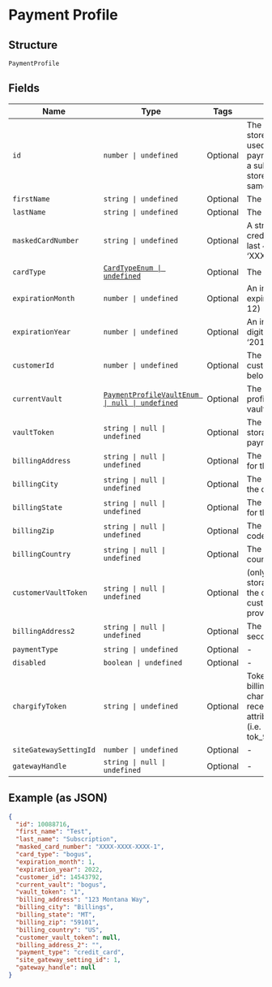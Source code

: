 
# Payment Profile

## Structure

`PaymentProfile`

## Fields

| Name | Type | Tags | Description |
|  --- | --- | --- | --- |
| `id` | `number \| undefined` | Optional | The Chargify-assigned ID of the stored card. This value can be used as an input to payment_profile_id when creating a subscription, in order to re-use a stored payment profile for the same customer |
| `firstName` | `string \| undefined` | Optional | The first name of the card holder |
| `lastName` | `string \| undefined` | Optional | The last name of the card holder |
| `maskedCardNumber` | `string \| undefined` | Optional | A string representation of the credit card number with all but the last 4 digits masked with X’s (i.e. ‘XXXX-XXXX-XXXX-1234’) |
| `cardType` | [`CardTypeEnum \| undefined`](../../doc/models/card-type-enum.md) | Optional | The type of card used. |
| `expirationMonth` | `number \| undefined` | Optional | An integer representing the expiration month of the card(1 – 12) |
| `expirationYear` | `number \| undefined` | Optional | An integer representing the 4-digit expiration year of the card(i.e. ‘2012’) |
| `customerId` | `number \| undefined` | Optional | The Chargify-assigned id for the customer record to which the card belongs |
| `currentVault` | [`PaymentProfileVaultEnum \| null \| undefined`](../../doc/models/payment-profile-vault-enum.md) | Optional | The vault that stores the payment profile with the provided vault_token. |
| `vaultToken` | `string \| null \| undefined` | Optional | The “token” provided by your vault storage for an already stored payment profile |
| `billingAddress` | `string \| null \| undefined` | Optional | The current billing street address for the card |
| `billingCity` | `string \| null \| undefined` | Optional | The current billing address city for the card |
| `billingState` | `string \| null \| undefined` | Optional | The current billing address state for the card |
| `billingZip` | `string \| null \| undefined` | Optional | The current billing address zip code for the card |
| `billingCountry` | `string \| null \| undefined` | Optional | The current billing address country for the card |
| `customerVaultToken` | `string \| null \| undefined` | Optional | (only for Authorize.Net CIM storage): the customerProfileId for the owner of the customerPaymentProfileId provided as the vault_token |
| `billingAddress2` | `string \| null \| undefined` | Optional | The current billing street address, second line, for the card |
| `paymentType` | `string \| undefined` | Optional | - |
| `disabled` | `boolean \| undefined` | Optional | - |
| `chargifyToken` | `string \| undefined` | Optional | Token received after sending billing informations using chargify.js. This token will only be received if passed as a sole attribute of credit_card_attributes (i.e. tok_9g6hw85pnpt6knmskpwp4ttt) |
| `siteGatewaySettingId` | `number \| undefined` | Optional | - |
| `gatewayHandle` | `string \| null \| undefined` | Optional | - |

## Example (as JSON)

```json
{
  "id": 10088716,
  "first_name": "Test",
  "last_name": "Subscription",
  "masked_card_number": "XXXX-XXXX-XXXX-1",
  "card_type": "bogus",
  "expiration_month": 1,
  "expiration_year": 2022,
  "customer_id": 14543792,
  "current_vault": "bogus",
  "vault_token": "1",
  "billing_address": "123 Montana Way",
  "billing_city": "Billings",
  "billing_state": "MT",
  "billing_zip": "59101",
  "billing_country": "US",
  "customer_vault_token": null,
  "billing_address_2": "",
  "payment_type": "credit_card",
  "site_gateway_setting_id": 1,
  "gateway_handle": null
}
```

